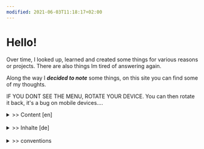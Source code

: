 ```yaml
---
modified: 2021-06-03T11:18:17+02:00
---
```


# Hello!

Over time, I looked up, learned and created some things for various reasons or projects. There are also things Im tired of answering again.

Along the way I ***decided to note*** some things, on this site you can find some of my thoughts.

IF YOU DONT SEE THE MENU, ROTATE YOUR DEVICE. You can then rotate it back, it's a bug on mobile devices....

<details> <summary> >> Content [en] </summary>

<br/>

[[_selfhosting]] covers linux servers, [[_computers]] is more desktop / end user focussed.
If you want more carefully written articles, have a look at my [BLOG](https://blog.decided.to).

</details>

<br/>

<details> <summary> >> Inhalte [de] </summary>

<br/>

Bei [[_selfhosting]] gibt's linux-server Kram, [[_computers]] hat eher end-user orientierte notizen. [[literatur]] sollte mmn natürlich _IMMER_ sehr umständlich über die UNI VPN kommen. Wenn du welche hast, möchtest du vlt auch deine [[literatur-organisieren]].

Für etwas qualitativere Arbeit kannst du ja mal auf meinem [Blog](https://blog.decided.to) vorbeischauen.

</details>

<br/>

<details> <summary> >> conventions </summary>

<br/>

### Languages

My default is english, it's easier with IT related stuff. For my fellow germans: blabliblub-de zeigt dass die Datei auf Deutsch ist. Hier der Hinweis, dass [deepl](https://deepl.com) existiert.

<br/><br/>
<p> </p>

-------
(c)lenowac 2021 | [license](https://decided.to/license) | [about](https://decided.to/license)